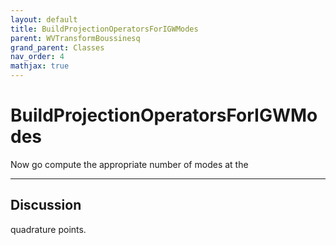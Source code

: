 ```yaml
---
layout: default
title: BuildProjectionOperatorsForIGWModes
parent: WVTransformBoussinesq
grand_parent: Classes
nav_order: 4
mathjax: true
---
```


#  BuildProjectionOperatorsForIGWModes

Now go compute the appropriate number of modes at the


---

## Discussion
quadrature points.

